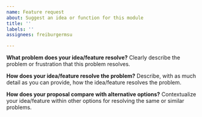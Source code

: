 ```yaml
---
name: Feature request
about: Suggest an idea or function for this module
title: ''
labels: ''
assignees: freiburgermsu

---
```


**What problem does your idea/feature resolve?**
Clearly describe the problem or frustration that this problem resolves.

**How does your idea/feature resolve the problem?**
Describe, with as much detail as you can provide, how the idea/feature resolves the problem.

**How does your proposal compare with alternative options?**
Contextualize your idea/feature within other options for resolving the same or similar problems.
